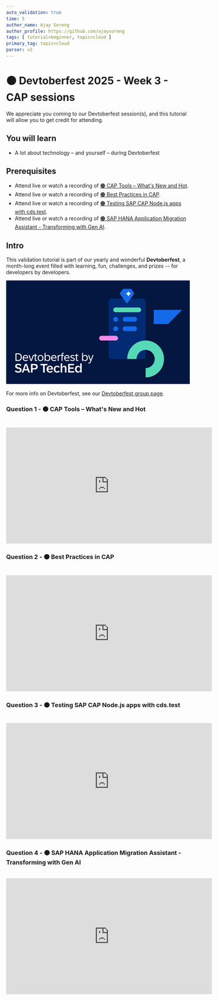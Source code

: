 ```yaml
---
auto_validation: true
time: 5
author_name: Ajay Soreng
author_profile: https://github.com/ajaysoreng
tags: [ tutorial>beginner, topic>cloud ]
primary_tag: topic>cloud
parser: v2
---
```

  
# 🟠 Devtoberfest 2025 - Week 3 - CAP sessions

<!-- description --> We appreciate you coming to our Devtoberfest session(s), and this tutorial will allow you to get credit for attending.

## You will learn

- A lot about technology – and yourself – during Devtoberfest

## Prerequisites

- Attend live or watch a recording of [🟠 CAP Tools – What's New and Hot](https://youtube.com/watch?v=HLlX_e-kXJw).
- Attend live or watch a recording of [🟠 Best Practices in CAP](https://www.youtube.com/watch?v=BrmPTjVeTN4).
- Attend live or watch a recording of [🟠 Testing SAP CAP Node.js apps with cds.test](https://youtube.com/watch?v=6kfixPTQH4U).
- Attend live or watch a recording of [🟠 SAP HANA Application Migration Assistant - Transforming with Gen AI](https://youtube.com/watch?v=h9_4C7FswKk).

## Intro

This validation tutorial is part of our yearly and wonderful **Devtoberfest**, a month-long event filled with learning, fun, challenges, and prizes -- for developers by developers.

![Devtoberfest](devtoberfestBanner2.png) 

For more info on Devtoberfest, see our [Devtoberfest group page](https://community.sap.com/t5/devtoberfest/gh-p/Devtoberfest).

### Question 1 - 🟠 CAP Tools – What's New and Hot

<div>&nbsp;</div><iframe width="560" height="315" src="https://www.youtube.com/embed/HLlX_e-kXJw" frameborder="0" allowfullscreen></iframe>

### Question 2 - 🟠 Best Practices in CAP

<div>&nbsp;</div><iframe width="560" height="315" src="https://www.youtube.com/embed/BrmPTjVeTN4" frameborder="0" allowfullscreen></iframe>

### Question 3 - 🟠 Testing SAP CAP Node.js apps with cds.test

<div>&nbsp;</div><iframe width="560" height="315" src="https://www.youtube.com/embed/6kfixPTQH4U" frameborder="0" allowfullscreen></iframe>

### Question 4 - 🟠 SAP HANA Application Migration Assistant - Transforming with Gen AI

<div>&nbsp;</div><iframe width="560" height="315" src="https://www.youtube.com/embed/h9_4C7FswKk" frameborder="0" allowfullscreen></iframe>